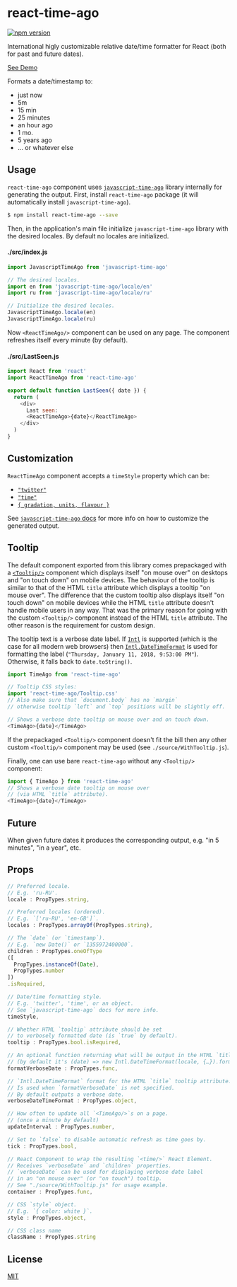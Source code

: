 # react-time-ago

[![npm version](https://img.shields.io/npm/v/react-time-ago.svg?style=flat-square)](https://www.npmjs.com/package/react-time-ago)

International higly customizable relative date/time formatter for React (both for past and future dates).

[See Demo](https://catamphetamine.github.io/react-time-ago/)

Formats a date/timestamp to:

  * just now
  * 5m
  * 15 min
  * 25 minutes
  * an hour ago
  * 1 mo.
  * 5 years ago
  * … or whatever else

## Usage

`react-time-ago` component uses [`javascript-time-ago`](https://github.com/catamphetamine/javascript-time-ago) library internally for generating the output. First, install `react-time-ago` package (it will automatically install `javascript-time-ago`).

```sh
$ npm install react-time-ago --save
```

Then, in the application's main file initialize `javascript-time-ago` library with the desired locales. By default no locales are initialized.

#### ./src/index.js

```js
import JavascriptTimeAgo from 'javascript-time-ago'

// The desired locales.
import en from 'javascript-time-ago/locale/en'
import ru from 'javascript-time-ago/locale/ru'

// Initialize the desired locales.
JavascriptTimeAgo.locale(en)
JavascriptTimeAgo.locale(ru)
```

Now `<ReactTimeAgo/>` component can be used on any page. The component refreshes itself every minute (by default).

#### ./src/LastSeen.js

```js
import React from 'react'
import ReactTimeAgo from 'react-time-ago'

export default function LastSeen({ date }) {
  return (
    <div>
      Last seen:
      <ReactTimeAgo>{date}</ReactTimeAgo>
    </div>
  )
}
```

## Customization

`ReactTimeAgo` component accepts a `timeStyle` property which can be:

  * [`"twitter"`](https://github.com/catamphetamine/javascript-time-ago#twitter-style)
  * [`"time"`](https://github.com/catamphetamine/javascript-time-ago#just-time-style)
  * [`{ gradation, units, flavour }`](https://github.com/catamphetamine/javascript-time-ago#customization)

See [`javascript-time-ago` docs](https://github.com/catamphetamine/javascript-time-ago#advanced) for more info on how to customize the generated output.

## Tooltip

The default component exported from this library comes prepackaged with a [`<Tooltip/>`](https://catamphetamine.github.io/react-responsive-ui/#tooltip) component which displays itself "on mouse over" on desktops and "on touch down" on mobile devices. The behaviour of the tooltip is similar to that of the HTML `title` attribute which displays a tooltip "on mouse over". The difference that the custom tooltip also displays itself "on touch down" on mobile devices while the HTML `title` attribute doesn't handle mobile users in any way. That was the primary reason for going with the custom `<Tooltip/>` component instead of the HTML `title` attribute. The other reason is the requirement for custom design.

The tooltip text is a verbose date label. If [`Intl`](https://caniuse.com/#search=intl) is supported (which is the case for all modern web browsers) then [`Intl.DateTimeFormat`](https://developer.mozilla.org/docs/Web/JavaScript/Reference/Global_Objects/DateTimeFormat) is used for formatting the label (`"Thursday, January 11, 2018, 9:53:00 PM"`). Otherwise, it falls back to `date.toString()`.

```js
import TimeAgo from 'react-time-ago'

// Tooltip CSS styles:
import 'react-time-ago/Tooltip.css'
// Also make sure that `document.body` has no `margin`
// otherwise tooltip `left` and `top` positions will be slightly off.

// Shows a verbose date tooltip on mouse over and on touch down.
<TimeAgo>{date}</TimeAgo>
```

If the prepackaged `<Tooltip/>` component doesn't fit the bill then any other custom `<Tooltip/>` component may be used (see `./source/WithTooltip.js`).

Finally, one can use bare `react-time-ago` without any `<Tooltip/>` component:

```js
import { TimeAgo } from 'react-time-ago'
// Shows a verbose date tooltip on mouse over
// (via HTML `title` attribute).
<TimeAgo>{date}</TimeAgo>
```

## Future

When given future dates it produces the corresponding output, e.g. "in 5 minutes", "in a year", etc.

<!--
## ES6

This library uses ES6 `Set` so any ES6 polyfill for `Set` is required (e.g. `import 'babel-polyfill'` or `import 'core-js/fn/set'`).
-->

## Props

```js
// Preferred locale.
// E.g. 'ru-RU'.
locale : PropTypes.string,

// Preferred locales (ordered).
// E.g. `['ru-RU', 'en-GB']`.
locales : PropTypes.arrayOf(PropTypes.string),

// The `date` (or `timestamp`).
// E.g. `new Date()` or `1355972400000`.
children : PropTypes.oneOfType
([
  PropTypes.instanceOf(Date),
  PropTypes.number
])
.isRequired,

// Date/time formatting style.
// E.g. 'twitter', 'time', or an object.
// See `javascript-time-ago` docs for more info.
timeStyle,

// Whether HTML `tooltip` attribute should be set
// to verbosely formatted date (is `true` by default).
tooltip : PropTypes.bool.isRequired,

// An optional function returning what will be output in the HTML `title` tooltip attribute.
// (by default it's (date) => new Intl.DateTimeFormat(locale, {…}).format(date))
formatVerboseDate : PropTypes.func,

// `Intl.DateTimeFormat` format for the HTML `title` tooltip attribute.
// Is used when `formatVerboseDate` is not specified.
// By default outputs a verbose date.
verboseDateTimeFormat : PropTypes.object,

// How often to update all `<TimeAgo/>`s on a page.
// (once a minute by default)
updateInterval : PropTypes.number,

// Set to `false` to disable automatic refresh as time goes by.
tick : PropTypes.bool,

// React Component to wrap the resulting `<time/>` React Element.
// Receives `verboseDate` and `children` properties.
// `verboseDate` can be used for displaying verbose date label
// in an "on mouse over" (or "on touch") tooltip.
// See "./source/WithTooltip.js" for usage example.
container : PropTypes.func,

// CSS `style` object.
// E.g. `{ color: white }`.
style : PropTypes.object,

// CSS class name
className : PropTypes.string
```

## License

[MIT](LICENSE)